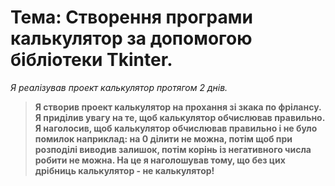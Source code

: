 # Тема: Створення програми калькулятор за допомогою бібліотеки Tkinter.

*Я реалізував проект калькулятор протягом 2 днів.*

>__Я створив проект калькулятор на прохання зі зкака по фрілансу. Я приділив увагу на те, щоб калькулятор обчислював правильно. Я наголосив, щоб калькулятор обчислював правильно і не було помилок наприклад: на 0 ділити не можна, потім щоб при розподілі виводив залишок, потім корінь із негативного числа робити не можна. На це я наголошував тому, що без цих дрібниць калькулятор - не калькулятор!__